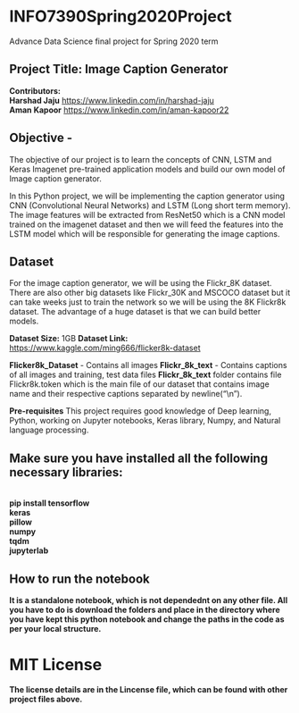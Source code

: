 # INFO7390Spring2020Project
Advance Data Science final project for Spring 2020 term

## Project Title: Image Caption Generator

<b>Contributors:</b>
<br><b>Harshad Jaju</b> https://www.linkedin.com/in/harshad-jaju
<br><b>Aman Kapoor</b> https://www.linkedin.com/in/aman-kapoor22

## Objective -
The objective of our project is to learn the concepts of CNN, LSTM and Keras Imagenet pre-trained application models and build our own model of Image caption generator.

In this Python project, we will be implementing the caption generator using CNN (Convolutional Neural Networks) and LSTM (Long short term memory). The image features will be extracted from ResNet50 which is a CNN model trained on the imagenet dataset and then we will feed the features into the LSTM model which will be responsible for generating the image captions.

## Dataset
For the image caption generator, we will be using the Flickr_8K dataset. There are also other big datasets like Flickr_30K and MSCOCO dataset but it can take weeks just to train the network so we will be using the 8K Flickr8k dataset. The advantage of a huge dataset is that we can build better models.

<b>Dataset Size:</b> 1GB
<b>Dataset Link:</b> https://www.kaggle.com/ming666/flicker8k-dataset

<b>Flicker8k_Dataset</b> - Contains all images
<b>Flickr_8k_text</b> - Contains captions of all images and training, test data files
<b>Flickr_8k_text</b> folder contains file Flickr8k.token which is the main file of our dataset that contains image name and their respective captions separated by newline(“\n”).

<b>Pre-requisites</b>
This project requires good knowledge of Deep learning, Python, working on Jupyter notebooks, Keras library, Numpy, and Natural language processing.

## Make sure you have installed all the following necessary libraries:

<b><br>pip install tensorflow
<br>keras
<br>pillow
<br>numpy
<br>tqdm
<br>jupyterlab

## How to run the notebook

It is a standalone notebook, which is not dependednt on any other file. All you have to do is download the folders and place in the directory where you have kept this python notebook and change the paths in the code as per your local structure.

# MIT License

The license details are in the Lincense file, which can be found with other project files above.
